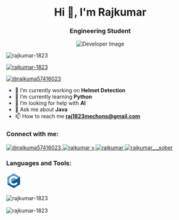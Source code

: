 <h1 align="center">Hi 👋, I'm Rajkumar</h1>
<h3 align="center">Engineering Student</h3>

<p align="center">
  <img src="https://miro.medium.com/v2/resize:fit:679/1*yw0TnheAGN-LPneDaTlaxw.gif" alt="Developer Image" width="100%" height="200">
</p>

<p align="left"> <img src="https://komarev.com/ghpvc/?username=rajkumar-1823&label=Profile%20views&color=0e75b6&style=flat" alt="rajkumar-1823" /> </p>

<p align="left"> <a href="https://github.com/ryo-ma/github-profile-trophy"><img src="https://github-profile-trophy.vercel.app/?username=rajkumar-1823" alt="rajkumar-1823" /></a> </p>

<p align="left"> <a href="https://twitter.com/@rajkuma57416023" target="blank"><img src="https://img.shields.io/twitter/follow/@rajkuma57416023?logo=twitter&style=for-the-badge" alt="@rajkuma57416023" /></a> </p>

- 🔭 I’m currently working on **Helmet Detection**
- 🌱 I’m currently learning **Python**
- 🤝 I’m looking for help with **AI**
- 💬 Ask me about **Java**
- 📫 How to reach me **raj1823mechons@gmail.com**

<h3 align="left">Connect with me:</h3>
<p align="left">
  <a href="https://twitter.com/@rajkuma57416023" target="blank">
    <img align="center" src="https://raw.githubusercontent.com/rahuldkjain/github-profile-readme-generator/master/src/images/icons/Social/twitter.svg" alt="@rajkuma57416023" height="30" width="40" />
  </a>
  <a href="https://www.linkedin.com/in/rajkumar-v-4639a6277/" target="blank">
    <img align="center" src="https://raw.githubusercontent.com/rahuldkjain/github-profile-readme-generator/master/src/images/icons/Social/linked-in-alt.svg" alt="rajkumar v" height="30" width="40" />
  </a>
  <a href="https://stackoverflow.com/users/21726948/rajkumar" target="blank">
    <img align="center" src="https://raw.githubusercontent.com/rahuldkjain/github-profile-readme-generator/master/src/images/icons/Social/stack-overflow.svg" alt="rajkumar" height="30" width="40" />
  </a>
  <a href="https://instagram.com/rajkumar_._sober" target="blank">
    <img align="center" src="https://raw.githubusercontent.com/rahuldkjain/github-profile-readme-generator/master/src/images/icons/Social/instagram.svg" alt="rajkumar_._sober" height="30" width="40" />
  </a>
</p>

<h3 align="left">Languages and Tools:</h3>
<p align="left">
  <a href="https://www.cprogramming.com/" target="_blank" rel="noreferrer">
    <img src="https://raw.githubusercontent.com/devicons/devicon/master/icons/c/c-original.svg" alt="c" width="40" height="40"/>
  </a>
  <!-- Add other languages and tools icons here -->
</p>

<p><img align="center" src="https://github-readme-stats.vercel.app/api/top-langs?username=rajkumar-1823&show_icons=true&locale=en&layout=compact" alt="rajkumar-1823" /></p>

<p><img align="center" src="https://github-readme-streak-stats.herokuapp.com/?user=rajkumar-1823&" alt="rajkumar-1823" /></p>
